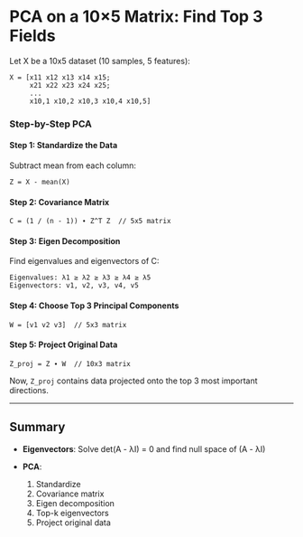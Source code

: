 # PCA on a 10×5 Matrix: Find Top 3 Fields

Let X be a 10x5 dataset (10 samples, 5 features):

```
X = [x11 x12 x13 x14 x15;
     x21 x22 x23 x24 x25;
     ...
     x10,1 x10,2 x10,3 x10,4 x10,5]
```

### Step-by-Step PCA

#### Step 1: Standardize the Data

Subtract mean from each column:

```
Z = X - mean(X)
```

#### Step 2: Covariance Matrix

```
C = (1 / (n - 1)) ∙ Z^T Z  // 5x5 matrix
```

#### Step 3: Eigen Decomposition

Find eigenvalues and eigenvectors of C:

```
Eigenvalues: λ1 ≥ λ2 ≥ λ3 ≥ λ4 ≥ λ5
Eigenvectors: v1, v2, v3, v4, v5
```

#### Step 4: Choose Top 3 Principal Components

```
W = [v1 v2 v3]  // 5x3 matrix
```

#### Step 5: Project Original Data

```
Z_proj = Z ∙ W  // 10x3 matrix
```

Now, `Z_proj` contains data projected onto the top 3 most important directions.

---

## Summary

* **Eigenvectors**: Solve det(A - λI) = 0 and find null space of (A - λI)
* **PCA**:

  1. Standardize
  2. Covariance matrix
  3. Eigen decomposition
  4. Top-k eigenvectors
  5. Project original data